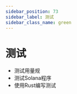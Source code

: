 ```yaml
---
sidebar_position: 73
sidebar_label: 测试
sidebar_class_name: green
---
```


# 测试

- 测试用量规
- 测试Solana程序
- 使用Rust编写测试
